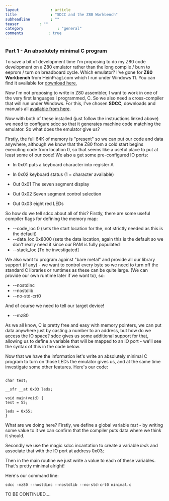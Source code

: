 ```yaml
---
layout              : article
title               : "SDCC and the Z80 Workbench"
subheadline         : ""
teaser         : ""
category               : "general"
comments           : true
---
```

### Part 1 - An absolutely minimal C program

To save a bit of development time I'm proposing to do my Z80 code development on a Z80 emulator rather than the long compile / burn to eeprom / turn on breadboard cycle. Which emulator? I've gone for **Z80 Workbench** from HeinPragt.com which I run under Windows 11. You can find it available for [download here.](https://www.heinpragt.com/english/software_development/z80_processor_ide.html)

Now I'm not proposing to write in Z80 assembler, I want to work in one of the very first languages I programmed, C. So we also need a cross-compiler that will run under Windows. For this, I've chosen **SDCC**, downloads and manuals all [available from here](https://sdcc.sourceforge.net/).

Now with both of these installed (just follow the instructions linked above) we need to configure sdcc so that it generates machine code matching the emulator. So what does the emulator give us?

Firstly, the full 64K of memory is "present" so we can put our code and data anywhere, although we know that the Z80 from a cold start begins executing code from location 0, so that seems like a useful place to put at least some of our code! We also a get some pre-configured IO ports:

*   In 0x01 puts a keyboard character into register A
*   In 0x02 keyboard status (1 = character available)

*   Out 0x01 The seven segment display
*   Out 0x02 Seven segment control selection
*   Out 0x03 eight red LEDs

So how do we tell sdcc about all of this? Firstly, there are some useful compiler flags for defining the memory map:

*   \--code\_loc 0 (sets the start location for the, not strictly needed as this is the default)
*   \--data\_loc 0x8000 (sets the data location, again this is the default so we don't really need it since our RAM is fully populated
*   \--stack\_loc \[To be investigated\]

We also want to program against "bare metal" and provide all our library support (if any) - we want to control every byte so we need to turn off the standard C libraries or runtimes as these can be quite large. (We can provide our own runtime later if we want to), so:

*   \--nostdinc
*   \--nostdlib
*   \--no-std-crt0

And of course we need to tell our target device!

*   \--mz80

As we all know, C is pretty free and easy with memory pointers, we can put data anywhere just by casting a number to an address, but how do we access the IO space? sdcc gives us some additional support for that, allowing us to define a variable that will be mapped to an IO port - we'll see the syntax of this in the code below.

Now that we have the information let's write an absolutely minimal C program to turn on those LEDs the emulator gives us, and at the same time investigate some other features. Here's our code:

```

char test;

__sfr __at 0x03 leds;

void main(void) {
test = 55;

leds = 0x55;
}
```

What are we doing here? Firstly, we define a global variable _test_ - by writing some value to it we can confirm that the compiler puts data where we think it should.

Secondly we use the magic sdcc incantation to create a variable _leds_ and associate that with the IO port at address 0x03;

Then in the main routine we just write a value to each of these variables. That's pretty minimal alright!

Here's our command line:

```
sdcc -mz80 --nostdinc --nostdlib --no-std-crt0 minimal.c
```

TO BE CONTINUED....